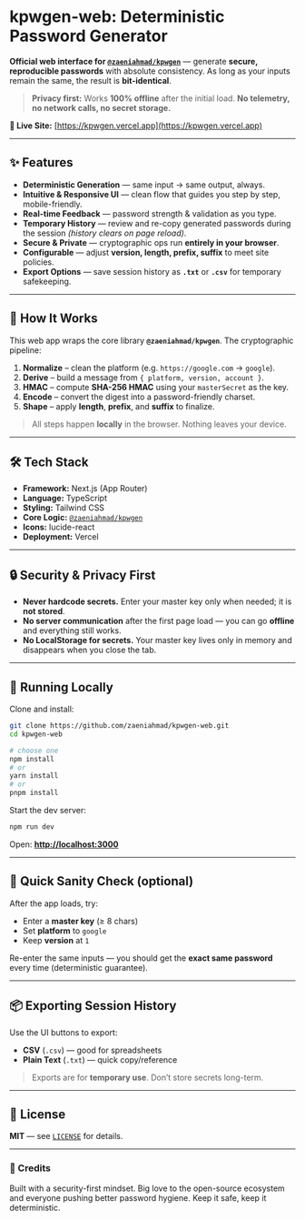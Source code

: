 # kpwgen-web: Deterministic Password Generator

**Official web interface for [`@zaeniahmad/kpwgen`](https://www.npmjs.com/package/@zaeniahmad/kpwgen)** — generate **secure, reproducible passwords** with absolute consistency. As long as your inputs remain the same, the result is **bit-identical**.

> **Privacy first:** Works **100% offline** after the initial load. **No telemetry, no network calls, no secret storage.**

**🔗 Live Site:** [https://kpwgen.vercel.app](https://kpwgen.vercel.app)

---

## ✨ Features

* **Deterministic Generation** — same input → same output, always.
* **Intuitive & Responsive UI** — clean flow that guides you step by step, mobile-friendly.
* **Real-time Feedback** — password strength & validation as you type.
* **Temporary History** — review and re-copy generated passwords during the session
  *(history clears on page reload)*.
* **Secure & Private** — cryptographic ops run **entirely in your browser**.
* **Configurable** — adjust **version, length, prefix, suffix** to meet site policies.
* **Export Options** — save session history as **`.txt`** or **`.csv`** for temporary safekeeping.

---

## 🧠 How It Works

This web app wraps the core library **`@zaeniahmad/kpwgen`**. The cryptographic pipeline:

1. **Normalize** – clean the platform (e.g. `https://google.com` → `google`).
2. **Derive** – build a message from `{ platform, version, account }`.
3. **HMAC** – compute **SHA-256 HMAC** using your `masterSecret` as the key.
4. **Encode** – convert the digest into a password-friendly charset.
5. **Shape** – apply **length**, **prefix**, and **suffix** to finalize.

> All steps happen **locally** in the browser. Nothing leaves your device.

---

## 🛠 Tech Stack

* **Framework:** Next.js (App Router)
* **Language:** TypeScript
* **Styling:** Tailwind CSS
* **Core Logic:** [`@zaeniahmad/kpwgen`](https://www.npmjs.com/package/@zaeniahmad/kpwgen)
* **Icons:** lucide-react
* **Deployment:** Vercel

---

## 🔒 Security & Privacy First

* **Never hardcode secrets.** Enter your master key only when needed; it is **not stored**.
* **No server communication** after the first page load — you can go **offline** and everything still works.
* **No LocalStorage for secrets.** Your master key lives only in memory and disappears when you close the tab.

---

## 🚀 Running Locally

Clone and install:

```bash
git clone https://github.com/zaeniahmad/kpwgen-web.git
cd kpwgen-web

# choose one
npm install
# or
yarn install
# or
pnpm install
```

Start the dev server:

```bash
npm run dev
```

Open: **[http://localhost:3000](http://localhost:3000)**

---

## 🧪 Quick Sanity Check (optional)

After the app loads, try:

* Enter a **master key** (≥ 8 chars)
* Set **platform** to `google`
* Keep **version** at `1`

Re-enter the same inputs — you should get the **exact same password** every time (deterministic guarantee).

---

## 📦 Exporting Session History

Use the UI buttons to export:

* **CSV** (`.csv`) — good for spreadsheets
* **Plain Text** (`.txt`) — quick copy/reference

> Exports are for **temporary use**. Don’t store secrets long-term.

---

## 📝 License

**MIT** — see [`LICENSE`](./LICENSE) for details.

---

### 🙌 Credits

Built with a security-first mindset. Big love to the open-source ecosystem and everyone pushing better password hygiene. Keep it safe, keep it deterministic.
